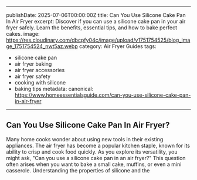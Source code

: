 
---
publishDate: 2025-07-06T00:00:00Z
title: Can You Use Silicone Cake Pan In Air Fryer
excerpt: Discover if you can use a silicone cake pan in your air fryer safely. Learn the benefits, essential tips, and how to bake perfect cakes.
image: https://res.cloudinary.com/dbcpfy04c/image/upload/v1751754525/blog_image_1751754524_nwt5az.webp
category: Air Fryer Guides
tags:
  - silicone cake pan
  - air fryer baking
  - air fryer accessories
  - air fryer safety
  - cooking with silicone
  - baking tips
metadata:
  canonical: https://www.homeessentialsguide.com/can-you-use-silicone-cake-pan-in-air-fryer
---

## Can You Use Silicone Cake Pan In Air Fryer?

Many home cooks wonder about using new tools in their existing appliances. The air fryer has become a popular kitchen staple, known for its ability to crisp and cook food quickly. As you explore its versatility, you might ask, "Can you use a silicone cake pan in an air fryer?" This question often arises when you want to bake a small cake, muffins, or even a mini casserole. Understanding the properties of silicone and the